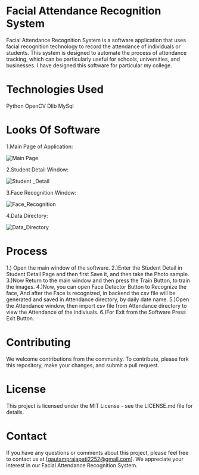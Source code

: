# Facial Attendance Recognition System

Facial Attendance Recognition System is a software application that uses facial recognition technology to record the attendance of individuals or students. This system is designed to automate the process of attendance tracking, which can be particularly useful for schools, universities, and businesses.
I have designed this software for particular my college.

# Technologies Used
Python
OpenCV
Dlib
MySql

# Looks Of Software
1.Main Page of Application:

![Main Page](https://user-images.githubusercontent.com/103939546/228766400-2db58826-6e94-42a2-8e60-956932132321.png)


2.Student Detail Window:

![Student _Detail](https://user-images.githubusercontent.com/103939546/228769191-1d1ad757-37bc-4844-aaad-5b477f71a907.png)


3.Face Recognition Window:

![Face_Recognition](https://user-images.githubusercontent.com/103939546/228769441-2db8e95c-71b2-4e34-8532-1a9a603043c7.png)


4.Data Directory:

![Data_Directory](https://user-images.githubusercontent.com/103939546/228769719-5294a554-0062-4769-aec9-83e71ac21a18.png)


# Process
1.) Open the main window of the software.
2.)Enter the Student Detail in Student Detail Page and then first Save it, and then take the Photo sample.
3.)Now Return to the main window and then press the Train Button, to train the images.
4.)Now, you can open Face Detector Button to Recognize the face, And after the Face is recognized, in backend the csv file will be generated and saved in Attendance directory, by daily date name.
5.)Open the Attendance window, then import csv file from Attendance directory to view the Attendance of the indiviuals.
6.)For Exit from the Software Press Exit Button.



# Contributing
We welcome contributions from the community. To contribute, please fork this repository, make your changes, and submit a pull request.

# License
This project is licensed under the MIT License - see the LICENSE.md file for details.

# Contact
If you have any questions or comments about this project, please feel free to contact us at [gautamprajapati2252@gmail.com]. We appreciate your interest in our Facial Attendance Recognition System.

